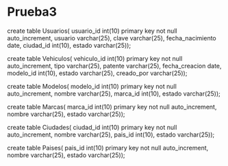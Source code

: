 # Prueba3


create table Usuarios(
usuario_id int(10) primary key not null auto_increment,
usuario varchar(25),
clave varchar(25),
fecha_nacimiento date,
ciudad_id int(10),
estado varchar(25));

create table Vehiculos(
vehiculo_id int(10) primary key not null auto_increment,
tipo varchar(25),
patente varchar(25),
fecha_creacion date,
modelo_id int(10),
estado varchar(25),
creado_por varchar(25));

create table Modelos(
modelo_id int(10) primary key not null auto_increment,
nombre varchar(25),
marca_id int(10),
estado varchar(25));

create table Marcas(
marca_id int(10) primary key not null auto_increment,
nombre varchar(25),
estado varchar(25));

create table Ciudades(
ciudad_id int(10) primary key not null auto_increment,
nombre varchar(25),
pais_id int(10),
estado varchar(25));

create table Paises(
pais_id int(10) primary key not null auto_increment,
nombre varchar(25),
estado varchar(25));
